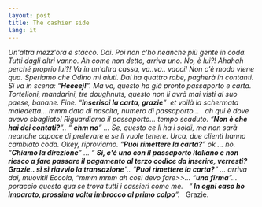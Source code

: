 ```yaml
---
layout: post
title: The cashier side
lang: it
---
```


<em>Un'altra mezz'ora e stacco.</em>
<em>Dai.</em>
<em>Poi non c'ho neanche pi&ugrave; gente in coda. Tutti dagli altri vanno.</em>
<em>Ah come non detto, arriva uno.</em>
<em>No, &egrave; lui?!</em>
<em>Ahahah perch&eacute; proprio lui?!</em>
<em>Va in un'altra cassa,</em>
<em>va..va.. vacci! Non c'&egrave; modo viene qua.</em>
<em>Speriamo che Odino mi aiuti.</em>
<em>Dai ha quattro robe, pagher&agrave; in contanti.</em>
<em>Si va in scena: &ldquo;<strong>Heeeej!</strong>&rdquo;.</em>
<em>Ma va, questo ha gi&agrave; pronto passaporto e carta. Tortelloni, mandarini, tre&nbsp;doughnuts, questo non li
avr&agrave; mai visti al suo paese, banane. Fine. &ldquo;<strong>Inserisci la carta, grazie</strong>&rdquo; &nbsp;et
voil&agrave; la schermata maledetta... mmm data di nascita, numero di passaporto...</em>
<em>&nbsp;</em>
<em>ah qui &egrave; dove avevo sbagliato! Riguardiamo il passaporto...</em>
<em>tempo scaduto.</em>
<em>
&ldquo;<strong>Non &egrave; che hai dei contati?</strong>&rdquo;..
</em>
<em>
&ldquo; <strong>ehm no</strong>&rdquo; ...
</em>
<em>Se, questo ce li ha i soldi, ma non sar&agrave; neanche capace di prelevare e se li vuole tenere. Urca, due
clienti hanno cambiato coda. Okey, riproviamo.</em>
<em>
&ldquo;<strong>Puoi rimettere la carta?</strong>&rdquo; ok ...
</em>
<em>no.</em>
<em>
&ldquo;<strong>Chiamo la direzione</strong>&rdquo; ...
</em>
<em>
&ldquo; <strong>Si, c'&egrave; uno con il passaporto italiano e non riesco a fare passare il pagamento al terzo
codice da inserire, verresti? Grazie.. s&igrave; s&igrave; riavvio la transazione</strong>&rdquo;..
</em>
<em>
&ldquo;<strong>Puoi rimettere la carta?</strong>&rdquo; ... arriva dai, muoviti! Eccola, &ldquo;mmm mmm ah cos&igrave; devo
fare>>...
</em>
<em>
&ldquo;<strong>una firma</strong>&rdquo;... poraccio
</em>
<em>questo qua se trova tutti i cassieri come me.</em>
<em>&nbsp;</em>
<em>
&ldquo;<strong> In ogni caso ho imparato, prossima volta imbrocco al primo colpo</strong>&rdquo;.
</em>
<em>&nbsp;</em>
Grazie.
